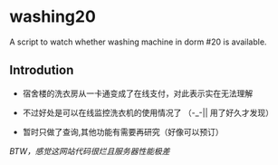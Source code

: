 # washing20
A script to watch whether washing machine in dorm #20 is available.

## Introdution

- 宿舍楼的洗衣房从一卡通变成了在线支付，对此表示实在无法理解

- 不过好处是可以在线监控洗衣机的使用情况了 （-_-|| 用了好久才发现）

- 暂时只做了查询,其他功能有需要再研究（好像可以预订）

_BTW，感觉这网站代码很烂且服务器性能极差_